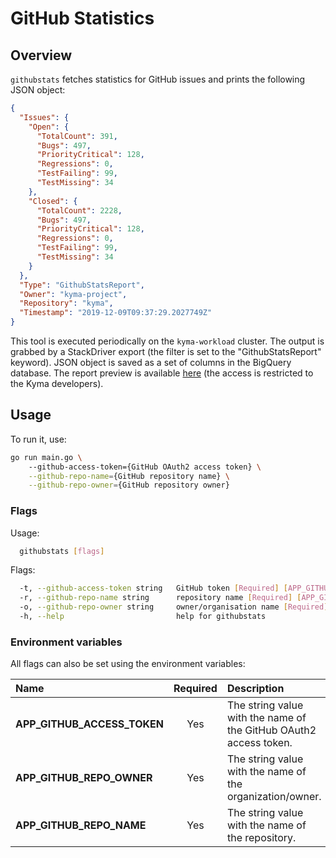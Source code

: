 # GitHub Statistics

## Overview

`githubstats` fetches statistics for GitHub issues and prints the following JSON object:
```json
{
  "Issues": {
    "Open": {
      "TotalCount": 391,
      "Bugs": 497,
      "PriorityCritical": 128,
      "Regressions": 0,
      "TestFailing": 99,
      "TestMissing": 34
    },
    "Closed": {
      "TotalCount": 2228,
      "Bugs": 497,
      "PriorityCritical": 128,
      "Regressions": 0,
      "TestFailing": 99,
      "TestMissing": 34
    }
  },
  "Type": "GithubStatsReport",
  "Owner": "kyma-project",
  "Repository": "kyma",
  "Timestamp": "2019-12-09T09:37:29.2027749Z"
}
```

This tool is executed periodically on the `kyma-workload` cluster.
The output is grabbed by a StackDriver export (the filter is set to the "GithubStatsReport" keyword).
JSON object is saved as a set of columns in the BigQuery database. 
The report preview is available [here](https://datastudio.google.com/s/jlYzET3duNo) (the access is restricted to the Kyma developers).

## Usage

To run it, use:
```bash
go run main.go \ 
    --github-access-token={GitHub OAuth2 access token} \
    --github-repo-name={GitHub repository name} \
    --github-repo-owner={GitHub repository owner}
```

### Flags

Usage:
```bash
  githubstats [flags]
```

Flags:
```bash
  -t, --github-access-token string   GitHub token [Required] [APP_GITHUB_ACCESS_TOKEN]
  -r, --github-repo-name string      repository name [Required] [APP_GITHUB_REPO_NAME]
  -o, --github-repo-owner string     owner/organisation name [Required] [APP_GITHUB_REPO_OWNER]
  -h, --help                         help for githubstats
```


### Environment variables

All flags can also be set using the environment variables:

| Name                           | Required | Description                                                           |
| :----------------------------- | :------: | :-------------------------------------------------------------------- |
| **APP_GITHUB_ACCESS_TOKEN**    |    Yes   | The string value with the name of the GitHub OAuth2 access token.     |
| **APP_GITHUB_REPO_OWNER**      |    Yes   | The string value with the name of the organization/owner.             |
| **APP_GITHUB_REPO_NAME**       |    Yes   | The string value with the name of the repository.                     |
